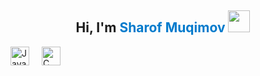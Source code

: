 <!-- GitHub README uchun: Ishlaydigan variant -->
<h2 align="center">
  Hi, I'm <span style="color: #007acc;">Sharof Muqimov</span>
  <img src="https://media4.giphy.com/media/gM5qFksULw54NMWyry/giphy.gif" width="35px">
</h2>

  <div style="margin-bottom: 20px;">
    <img src="https://imgs.search.brave.com/PZWkOaH7FUpHOefbTbfl7Jy2ijciTxuR25jCSqedErc/rs:fit:860:0:0:0/g:ce/aHR0cHM6Ly9jZG4u/aWNvbnNjb3V0LmNv/bS9pY29uL2ZyZWUv/cG5nLTI1Ni9mcmVl/LWphdmEtbG9nby1p/Y29uLWRvd25sb2Fk/LWluLXN2Zy1wbmct/Z2lmLWZpbGUtZm9y/bWF0cy0td29yZG1h/cmstcHJvZ3JhbW1p/bmctbGFuZ3VhZ2Ut/cGFjay1sb2dvcy1p/Y29ucy0xMTc0OTUz/LnBuZz9mPXdlYnAm/dz0yNTY" height="30px" alt="Java" title="Java" style="margin: 0 8px;">
    <img src="https://imgs.search.brave.com/GDTxSR6IO9R6lofav6R2WC0fwN3vRCOHblcsXxgNkJQ/rs:fit:860:0:0:0/g:ce/aHR0cHM6Ly9icmFu/ZHNsb2dvcy5jb20v/d3AtY29udGVudC91/cGxvYWRzL2ltYWdl/cy9jLWxvZ28ucG5n" height="30px" alt="C" title="C" style="margin: 0 8px;">
  </div>

  <div style="margin-bottom: 10px;">
    <a href="https://t.me/Muq1mov_oo4" target="_blank" title="Telegram" style="margin: 0 10px;">
      <img src="https://imgs.search.brave.com/tYoh_qYLKTWH4IO1yGqWTCnNUuCKtxV8Su-CukEUPnQ/rs:fit:860:0:0:0/g:ce/aHR0c_

